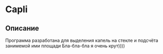 # Capli
## Описание
Программа разработана для выделения капель на стекле и подсчёта занимемой ими площади
Бла-бла-бла я очень крут))))
